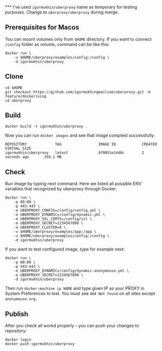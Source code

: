 *** I've used `igormukhin/uberproxy` name as temporary for testing purposes. 
Change to `uberproxy/uberproxy` during merge.

## Prerequisites for Macos

You can mount volumes only from `$HOME` directory. If you want to connect `/config` folder as volume, command can be like this:

```
docker run \
	-v $HOME/uberproxy/examples/config:/config \
	-d igormukhin/uberproxy
```

## Clone

```
cd $HOME
git checkout https://github.com/igormukhingmailcom/uberproxy.git -b feature/dockerising
cd uberproxy
```

## Build

```
docker build -t igormukhin/uberproxy .
```

Now you can run `docker images` and see that image compiled successfully:

```
REPOSITORY             TAG                 IMAGE ID            CREATED             VIRTUAL SIZE
igormukhin/uberproxy   latest              8f0051e1440c        2 seconds ago       359.1 MB
```

## Check

Run image by typing next command. Here we listed all possible ENV variables that recognized by uberproxy through Docker.

```
docker run \
	-p 80:80 \
	-p 443:443 \
	-e UBERPROXY_CONFIG=/config/config.yml \
	-e UBERPROXY_DYNAMIC=/config/dynamic.yml \
	-e UBERPROXY_SSL_CERTS=/config/ssl \
	-e UBERPROXY_SECRET=1234567890 \
	-e UBERPROXY_CLUSTER=8 \
	-v $HOME/uberproxy/examples/app:/app \
	-v $HOME/uberproxy/examples/config:/config \
	-d igormukhin/uberproxy
```

If you want to test configured image, type for example next:

```
docker run \
	-p 80:80 \
	-p 443:443 \
	-e UBERPROXY_DYNAMIC=/config/dynamic-anonymouse.yml \
	-e UBERPROXY_SECRET=1234567890 \
	-d igormukhin/uberproxy
```

Then run `docker-machine ip NAME` and type given IP as your PROXY in System Preferences to test.
You must see `404 Not Found` on all sites except `anonymouse.org`.

## Publish

After you check all workd properly - you can push your changes to repository:

```
docker login
docker push igormukhin/uberproxy
```